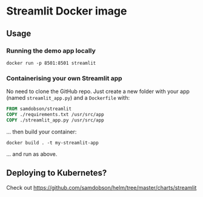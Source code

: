 # Streamlit Docker image

## Usage

### Running the demo app locally

`docker run -p 8501:8501 streamlit`

### Containerising your own Streamlit app
No need to clone the GitHub repo. Just create a new folder with your app (named `streamlit_app.py`) and a `Dockerfile` with:

```Dockerfile
FROM samdobson/streamlit
COPY ./requirements.txt /usr/src/app
COPY ./streamlit_app.py /usr/src/app
```

... then build your container:

`docker build . -t my-streamlit-app`

... and run as above.

## Deploying to Kubernetes?

Check out https://github.com/samdobson/helm/tree/master/charts/streamlit

